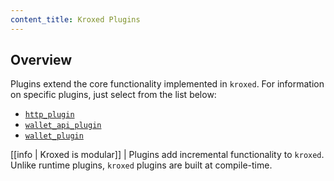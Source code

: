 ```yaml
---
content_title: Kroxed Plugins
---
```


## Overview

Plugins extend the core functionality implemented in `kroxed`. For information on specific plugins, just select from the list below:

* [`http_plugin`](../../01_nodroxe/03_plugins/http_plugin/index.md)
* [`wallet_api_plugin`](wallet_api_plugin/index.md)
* [`wallet_plugin`](wallet_plugin/index.md)

[[info | Kroxed is modular]]
| Plugins add incremental functionality to `kroxed`. Unlike runtime plugins, `kroxed` plugins are built at compile-time.

